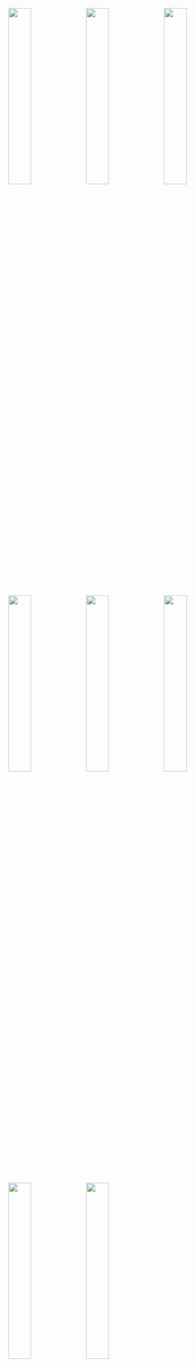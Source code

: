<img width="30%" src="https://user-images.githubusercontent.com/31420144/103454737-7e18ae80-4d19-11eb-8da0-bee64f6a5d4d.png"></img>
<img width="30%" src="https://user-images.githubusercontent.com/31420144/103454739-8244cc00-4d19-11eb-8ee2-7b080b8c737a.png"></img>
<img width="30%" src="https://user-images.githubusercontent.com/31420144/103454718-59bcd200-4d19-11eb-8e38-b3c5faa3a76b.png"></img>
<img width="30%" src="https://user-images.githubusercontent.com/31420144/103454719-5c1f2c00-4d19-11eb-817a-1877541227d0.png"></img>
<img width="30%" src="https://user-images.githubusercontent.com/31420144/103454723-62150d00-4d19-11eb-8852-6bcc41ff5033.png"></img>
<img width="30%" src="https://user-images.githubusercontent.com/31420144/103454724-650ffd80-4d19-11eb-9773-c4dc42ad484c.png"></img>
<img width="30%" src="https://user-images.githubusercontent.com/31420144/103454726-67725780-4d19-11eb-890d-9435a3358a06.png"></img>
<img width="30%" src="https://user-images.githubusercontent.com/31420144/103454727-69d4b180-4d19-11eb-95c3-52761d83f506.png"></img>
